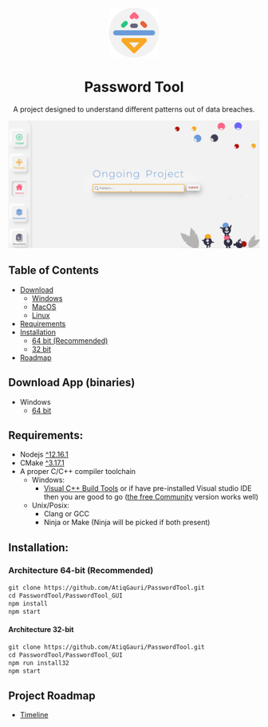 <!-- PROJECT LOGO -->
<br />
<p align="center">
  <img src="PasswordTool_GUI/source/assets/icons/app-icon.svg" alt="Logo" width="100" height="100">
  <h1 align="center">Password Tool</h1>
  <p align="center">
    A project designed to understand different patterns out of data breaches.
  </p>
</p>
<img src="screenshot.gif">      

<!-- TABLE OF CONTENTS -->
## Table of Contents
* [Download](#download)
  * [Windows](#download)
  * [MacOS](#download)
  * [Linux](#download)
* [Requirements](#requirements)
* [Installation](#installation)
  * [64 bit (Recommended)](#64bit)
  * [32 bit](#32bit)
* [Roadmap](#roadmap)

## Download App (binaries) <i id="download"></i>
  * Windows
    * [64 bit](https://drive.google.com/open?id=1yWabjDeCFd34bbs4m5pPkWMHKxtHk6ds)<i id="win64"></i>

## Requirements: <i id="requirements"></i> 
* Nodejs [^12.16.1](https://nodejs.org/en/)
* CMake [^3.17.1](https://cmake.org/download/)
* A proper C/C++ compiler toolchain
  * Windows:
    * [Visual C++ Build Tools](https://visualstudio.microsoft.com/visual-cpp-build-tools/) or if have pre-installed Visual studio IDE then you are good to go ([the free Community](https://visualstudio.microsoft.com/vs/community/) version works well)
  * Unix/Posix:
    * Clang or GCC
    * Ninja or Make (Ninja will be picked if both present)

## Installation: <i id="installation"></i>
### Architecture 64-bit (Recommended) <i id="64bit"></i>
```
git clone https://github.com/AtiqGauri/PasswordTool.git
cd PasswordTool/PasswordTool_GUI
npm install
npm start
```
#### Architecture 32-bit <i id="32bit"></i>
```
git clone https://github.com/AtiqGauri/PasswordTool.git
cd PasswordTool/PasswordTool_GUI
npm run install32
npm start
```
    
## Project Roadmap <i id="roadmap"></i>
  * [Timeline](https://paper.dropbox.com/doc/Projects-Timeline--AzP0A3Y1v5yEfAw5e8cNhcApAg-BoYhgTkFCHQ91an0uF9eg)